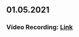 ## 01.05.2021
### Video Recording: [Link](https://drive.google.com/file/d/1HQpQsGBmV_TQIDDttYTSj5Xhx4qRzN9z/view?usp=sharing)
